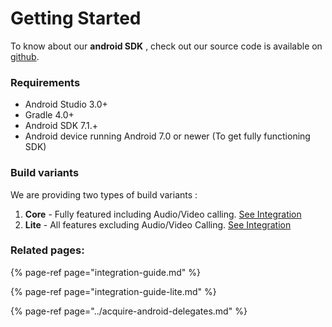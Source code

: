 # Getting Started

To know about our **android SDK** , check out our source code is available on [github](https://github.com/acquireio/android-sdk).

### Requirements

* Android Studio 3.0+
* Gradle 4.0+
* Android SDK 7.1.+
* Android device running Android 7.0 or newer \(To get fully functioning SDK\)

### Build variants

We are providing two types of build variants :

1. **Core** - Fully featured including Audio/Video calling. [See Integration](integration-guide.md#steps-to-integrate-acquire-android-sdk-core-are-as-follows)
2. **Lite** - All features excluding Audio/Video Calling. [See Integration](integration-guide-lite.md#steps-to-integrate-acquire-android-sdk-lite-are-as-follows)

### Related pages:

{% page-ref page="integration-guide.md" %}

{% page-ref page="integration-guide-lite.md" %}

{% page-ref page="../acquire-android-delegates.md" %}

